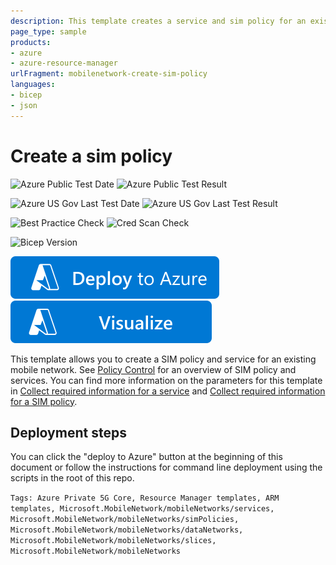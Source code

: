 ```yaml
---
description: This template creates a service and sim policy for an existing mobile network.
page_type: sample
products:
- azure
- azure-resource-manager
urlFragment: mobilenetwork-create-sim-policy
languages:
- bicep
- json
---
```

# Create a sim policy

![Azure Public Test Date](https://azurequickstartsservice.blob.core.windows.net/badges/quickstarts/microsoft.mobilenetwork/mobilenetwork-create-sim-policy/PublicLastTestDate.svg)
![Azure Public Test Result](https://azurequickstartsservice.blob.core.windows.net/badges/quickstarts/microsoft.mobilenetwork/mobilenetwork-create-sim-policy/PublicDeployment.svg)

![Azure US Gov Last Test Date](https://azurequickstartsservice.blob.core.windows.net/badges/quickstarts/microsoft.mobilenetwork/mobilenetwork-create-sim-policy/FairfaxLastTestDate.svg)
![Azure US Gov Last Test Result](https://azurequickstartsservice.blob.core.windows.net/badges/quickstarts/microsoft.mobilenetwork/mobilenetwork-create-sim-policy/FairfaxDeployment.svg)

![Best Practice Check](https://azurequickstartsservice.blob.core.windows.net/badges/quickstarts/microsoft.mobilenetwork/mobilenetwork-create-sim-policy/BestPracticeResult.svg)
![Cred Scan Check](https://azurequickstartsservice.blob.core.windows.net/badges/quickstarts/microsoft.mobilenetwork/mobilenetwork-create-sim-policy/CredScanResult.svg)

![Bicep Version](https://azurequickstartsservice.blob.core.windows.net/badges/quickstarts/microsoft.mobilenetwork/mobilenetwork-create-sim-policy/BicepVersion.svg)

[![Deploy To Azure](https://raw.githubusercontent.com/Azure/azure-quickstart-templates/master/1-CONTRIBUTION-GUIDE/images/deploytoazure.svg?sanitize=true)](https://portal.azure.com/#create/Microsoft.Template/uri/https%3A%2F%2Fraw.githubusercontent.com%2FAzure%2Fazure-quickstart-templates%2Fmaster%2Fquickstarts%2Fmicrosoft.mobilenetwork%2Fmobilenetwork-create-sim-policy%2Fazuredeploy.json)
[![Visualize](https://raw.githubusercontent.com/Azure/azure-quickstart-templates/master/1-CONTRIBUTION-GUIDE/images/visualizebutton.svg?sanitize=true)](http://armviz.io/#/?load=https%3A%2F%2Fraw.githubusercontent.com%2FAzure%2Fazure-quickstart-templates%2Fmaster%2Fquickstarts%2Fmicrosoft.mobilenetwork%2Fmobilenetwork-create-sim-policy%2Fazuredeploy.json)

This template allows you to create a SIM policy and service for an existing mobile network. See [Policy Control](https://learn.microsoft.com/azure/private-5g-core/policy-control) for an overview of SIM policy and services. You can find more information on the parameters for this template in [Collect required information for a service](https://learn.microsoft.com/azure/private-5g-core/collect-required-information-for-service) and [Collect required information for a SIM policy](https://learn.microsoft.com/azure/private-5g-core/collect-required-information-for-sim-policy).

## Deployment steps

You can click the "deploy to Azure" button at the beginning of this document or follow the instructions for command line deployment using the scripts in the root of this repo.

`Tags: Azure Private 5G Core, Resource Manager templates, ARM templates, Microsoft.MobileNetwork/mobileNetworks/services, Microsoft.MobileNetwork/mobileNetworks/simPolicies, Microsoft.MobileNetwork/mobileNetworks/dataNetworks, Microsoft.MobileNetwork/mobileNetworks/slices, Microsoft.MobileNetwork/mobileNetworks`
